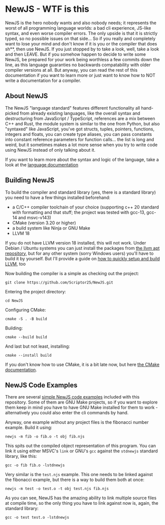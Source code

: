 # NewJS - WTF is this

NewJS is the hero nobody wants and also nobody needs; it represents the worst of all programming language worlds: a bad
cli experience, JS-like syntax, and even worse compiler errors. The only upside is that it is strictly typed, so no
possible issues on that side... So if you really and completely want to lose your mind and don't know if it is you or
the compiler that does sh**, then use NewJS. If you just stopped by to take a look, well, take a look and then LEAVE.
But if you somehow happen to decide to write some NewJS, be prepared for your work being worthless a few commits down
the line, as this language guaranties no backwards compatability with older compiler versions at all. But anyway, you
can read the rest of this documentation if you want to learn more or just want to know how to NOT write a documentation
for a compiler.

## About NewJS

The NewJS "language standard" features different functionality all hand-picked from already existing languages, like the
overall syntax and destructuring from JavaScript / TypeScript, references are a mix between C++ and Rust, the module
system is similar to the one from Python, but also "syntaxed" like JavaScript, you've got structs, tuples, pointers,
functions, integers and floats, you can create type aliases, you can pass constants into constant reference parameters
for function calls... the list is long and weird, but it sometimes makes a lot more sense when you try to write code
using NewJS instead of only talking about it.

If you want to learn more about the syntax and logic of the language, take a look at
the [language documentation](docs/newjs.md)

## Building NewJS

To build the compiler and standard library (yes, there is a standard library) you need to have a few things installed
beforehand:

* a C/C++ compiler toolchain of your choice (supporting c++ 20 standard with formatting and that stuff; the project was
  tested with gcc-13, gcc-14 and msvc-v143)
* CMake (version 3.20 or higher)
* a build system like Ninja or GNU Make
* LLVM 18

If you do not have LLVM version 18 installed, this will not work. Under Debian / Ubuntu systems you can just install the
packages from [the llvm apt repository](https://apt.llvm.org/), but for any other system (sorry Windows users) you'll
have to build it by yourself. But I'll provide a guide on [how to quickly setup and build LLVM](docs/llvm.md), too

Now building the compiler is a simple as checking out the project:

```shell
git clone https://github.com/Scriptor25/NewJS.git
```

Entering the project directory:

```shell
cd NewJS
```

Configuring CMake:

```shell
cmake -S . -B build 
```

Building:

```shell
cmake --build build 
```

And last but not least, installing:

```shell
cmake --install build
```

If you don't know how to use CMake, it is a bit late now, but
here [the CMake documentation](https://cmake.org/cmake/help/latest/index.html).

## NewJS Code Examples

There are several [simple NewJS code examples](example) included with this repository. Some of them are GNU Make
projects, so if you want to explore them keep in mind you have to have GNU Make installed for them to work -
alternatively you could also enter the cli commands by hand.

Anyway, one example without any project files is the fibonacci number example. Build it using:

```shell
newjs -m fib -o fib.o -t obj fib.njs
```

This spits out the compiled object representation of this program. You can link it using either MSVC's `link` or GNU's
`gcc` against the `stdnewjs` standard library, like this:

```shell
gcc -o fib fib.o -lstdnewjs
```

Very similar is the `test.njs` example. This one needs to be linked against the fibonacci example, but there is a way to
build them both at once:

```shell
newjs -m test -o test.o -t obj test.njs fib.njs
```

As you can see, NewJS has the amazing ability to link multiple source files at compile time, so the only thing you have
to link against now is, again, the standard library:

```shell
gcc -o test test.o -lstdnewjs
```
